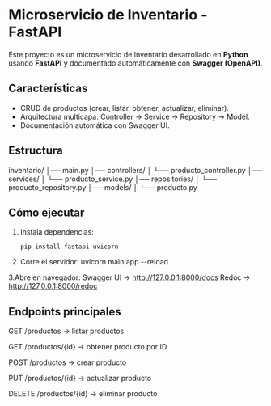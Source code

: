 # Microservicio de Inventario - FastAPI

Este proyecto es un microservicio de Inventario desarrollado en **Python** usando **FastAPI** y documentado automáticamente con **Swagger (OpenAPI)**.  

## Características
- CRUD de productos (crear, listar, obtener, actualizar, eliminar).
- Arquitectura multicapa: Controller → Service → Repository → Model.
- Documentación automática con Swagger UI.

## Estructura
inventario/
│── main.py
│── controllers/
│ └── producto_controller.py
│── services/
│ └── producto_service.py
│── repositories/
│ └── producto_repository.py
│── models/
│ └── producto.py

## Cómo ejecutar
1. Instala dependencias:
   ```consola
   pip install fastapi uvicorn
   
2. Corre el servidor:
uvicorn main:app --reload

3.Abre en navegador:
  Swagger UI → http://127.0.0.1:8000/docs
  Redoc → http://127.0.0.1:8000/redoc

## Endpoints principales

GET /productos → listar productos

GET /productos/{id} → obtener producto por ID

POST /productos → crear producto

PUT /productos/{id} → actualizar producto

DELETE /productos/{id} → eliminar producto
